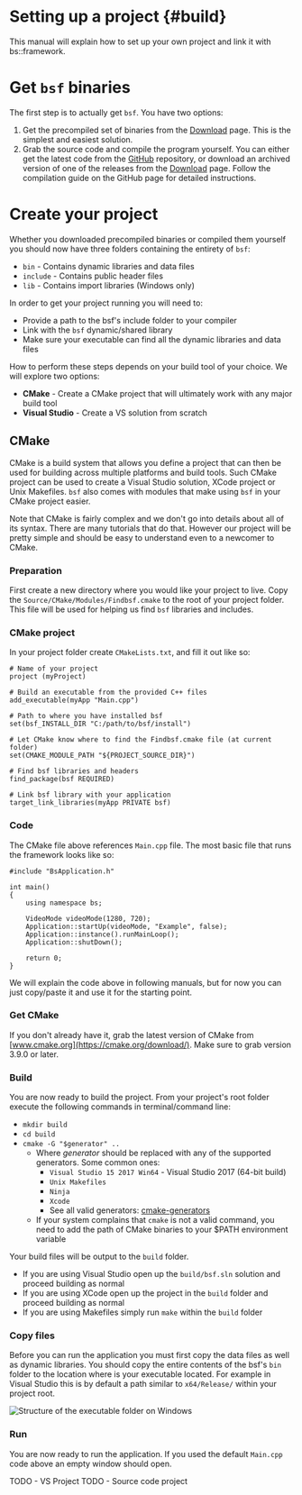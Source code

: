 Setting up a project				{#build}
===============

This manual will explain how to set up your own project and link it with bs::framework.

# Get `bsf` binaries

The first step is to actually get `bsf`. You have two options:
 1. Get the precompiled set of binaries from the [Download](https://www.bsframework.io/download.html) page. This is the simplest and easiest solution.
 2. Grab the source code and compile the program yourself. You can either get the latest code from the [GitHub](https://github.com/GameFoundry/bsf) repository, or download an archived version of one of the releases from the [Download](https://www.bsframework.io/download.html) page. Follow the compilation guide on the GitHub page for detailed instructions.
 
# Create your project

Whether you downloaded precompiled binaries or compiled them yourself you should now have three folders containing the entirety of `bsf`:
 - `bin` - Contains dynamic libraries and data files
 - `include` - Contains public header files
 - `lib` - Contains import libraries (Windows only)

In order to get your project running you will need to:
 - Provide a path to the bsf's include folder to your compiler
 - Link with the `bsf` dynamic/shared library
 - Make sure your executable can find all the dynamic libraries and data files

How to perform these steps depends on your build tool of your choice. We will explore two options:
 - **CMake** - Create a CMake project that will ultimately work with any major build tool
 - **Visual Studio** - Create a VS solution from scratch
 
## CMake
CMake is a build system that allows you define a project that can then be used for building across multiple platforms and build tools. Such CMake project can be used to create a Visual Studio solution, XCode project or Unix Makefiles. `bsf` also comes with modules that make using `bsf` in your CMake project easier.

Note that CMake is fairly complex and we don't go into details about all of its syntax. There are many tutorials that do that. However our project will be pretty simple and should be easy to understand even to a newcomer to CMake.

### Preparation
First create a new directory where you would like your project to live. Copy the `Source/CMake/Modules/Findbsf.cmake` to the root of your project folder. This file will be used for helping us find `bsf` libraries and includes.

### CMake project
In your project folder create `CMakeLists.txt`, and fill it out like so:
```
# Name of your project
project (myProject)

# Build an executable from the provided C++ files
add_executable(myApp "Main.cpp")

# Path to where you have installed bsf
set(bsf_INSTALL_DIR "C:/path/to/bsf/install")

# Let CMake know where to find the Findbsf.cmake file (at current folder)
set(CMAKE_MODULE_PATH "${PROJECT_SOURCE_DIR}")

# Find bsf libraries and headers
find_package(bsf REQUIRED)

# Link bsf library with your application
target_link_libraries(myApp PRIVATE bsf)
```

### Code
The CMake file above references `Main.cpp` file. The most basic file that runs the framework looks like so:
```
#include "BsApplication.h"

int main()
{
	using namespace bs;

	VideoMode videoMode(1280, 720);
	Application::startUp(videoMode, "Example", false);
	Application::instance().runMainLoop();
	Application::shutDown();

	return 0;
}
```

We will explain the code above in following manuals, but for now you can just copy/paste it and use it for the starting point.

### Get CMake
If you don't already have it, grab the latest version of CMake from [www.cmake.org](https://cmake.org/download/). Make sure to grab version 3.9.0 or later. 

### Build
You are now ready to build the project. From your project's root folder execute the following commands in terminal/command line:
 - `mkdir build`
 - `cd build`
 - `cmake -G "$generator" ..`
   - Where *$generator$* should be replaced with any of the supported generators. Some common ones:
     - `Visual Studio 15 2017 Win64` - Visual Studio 2017 (64-bit build)
	 - `Unix Makefiles`
	 - `Ninja`
	 - `Xcode`
	 - See all valid generators: [cmake-generators](https://cmake.org/cmake/help/latest/manual/cmake-generators.7.html)
   - If your system complains that `cmake` is not a valid command, you need to add the path of CMake binaries to your $PATH environment variable
	 
Your build files will be output to the `build` folder. 
 - If you are using Visual Studio open up the `build/bsf.sln` solution and proceed building as normal
 - If you are using XCode open up the project in the `build` folder and proceed building as normal
 - If you are using Makefiles simply run `make` within the `build` folder
 
### Copy files
Before you can run the application you must first copy the data files as well as dynamic libraries. You should copy the entire contents of the bsf's `bin` folder to the location where is your executable located. For example in Visual Studio this is by default a path similar to `x64/Release/` within your project root.

![Structure of the executable folder on Windows](BuildStructure.png)

### Run
You are now ready to run the application. If you used the default `Main.cpp` code above an empty window should open.



TODO - VS Project
TODO - Source code project